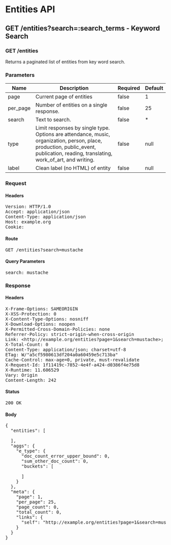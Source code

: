 # Entities API



## GET /entities?search=:search_terms - Keyword Search

### GET /entities

Returns a paginated list of entities from key word search.

### Parameters

| Name | Description | Required | Default |
|------|-------------|----------|---------|
| page | Current page of entities | false | 1
| per_page | Number of entities on a single response. | false | 25
| search | Text to search. | false | *
| type | Limit responses by single type. Options are attendance, music, organization, person, place, production, public_event, publication, reading, translating, work_of_art, and writing. | false | null
| label | Clean label (no HTML) of entity | false | null

### Request

#### Headers

<pre>Version: HTTP/1.0
Accept: application/json
Content-Type: application/json
Host: example.org
Cookie: </pre>

#### Route

<pre>GET /entities?search=mustache</pre>

#### Query Parameters

<pre>search: mustache</pre>

### Response

#### Headers

<pre>X-Frame-Options: SAMEORIGIN
X-XSS-Protection: 0
X-Content-Type-Options: nosniff
X-Download-Options: noopen
X-Permitted-Cross-Domain-Policies: none
Referrer-Policy: strict-origin-when-cross-origin
Link: &lt;http://example.org/entities?page=1&amp;search=mustache&gt;; rel=&#39;self&#39;
X-Total-Count: 0
Content-Type: application/json; charset=utf-8
ETag: W/&quot;a5cf5980613df204a0a60459e5c713ba&quot;
Cache-Control: max-age=0, private, must-revalidate
X-Request-Id: 1f11419c-7852-4e4f-a424-d0386f4e75d8
X-Runtime: 11.606529
Vary: Origin
Content-Length: 242</pre>

#### Status

<pre>200 OK</pre>

#### Body

<pre>{
  "entities": [

  ],
  "aggs": {
    "e_type": {
      "doc_count_error_upper_bound": 0,
      "sum_other_doc_count": 0,
      "buckets": [

      ]
    }
  },
  "meta": {
    "page": 1,
    "per_page": 25,
    "page_count": 0,
    "total_count": 0,
    "links": {
      "self": "http://example.org/entities?page=1&search=mustache"
    }
  }
}</pre>
